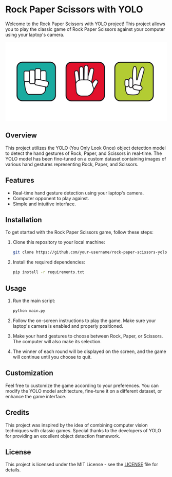 # Rock Paper Scissors with YOLO

Welcome to the Rock Paper Scissors with YOLO project! This project allows you to play the classic game of Rock Paper Scissors against your computer using your laptop's camera.

![Rock Paper Scissors](images/61QkvmvEdVL.png)

## Overview

This project utilizes the YOLO (You Only Look Once) object detection model to detect the hand gestures of Rock, Paper, and Scissors in real-time. The YOLO model has been fine-tuned on a custom dataset containing images of various hand gestures representing Rock, Paper, and Scissors.

## Features

- Real-time hand gesture detection using your laptop's camera.
- Computer opponent to play against.
- Simple and intuitive interface.

## Installation

To get started with the Rock Paper Scissors game, follow these steps:

1. Clone this repository to your local machine:

    ```bash
    git clone https://github.com/your-username/rock-paper-scissors-yolo.git
    ```

2. Install the required dependencies:

    ```bash
    pip install -r requirements.txt
    ```

## Usage

1. Run the main script:

    ```bash
    python main.py
    ```

2. Follow the on-screen instructions to play the game. Make sure your laptop's camera is enabled and properly positioned.

3. Make your hand gestures to choose between Rock, Paper, or Scissors. The computer will also make its selection.

4. The winner of each round will be displayed on the screen, and the game will continue until you choose to quit.

## Customization

Feel free to customize the game according to your preferences. You can modify the YOLO model architecture, fine-tune it on a different dataset, or enhance the game interface.

## Credits

This project was inspired by the idea of combining computer vision techniques with classic games. Special thanks to the developers of YOLO for providing an excellent object detection framework.

## License

This project is licensed under the MIT License - see the [LICENSE](LICENSE) file for details.
